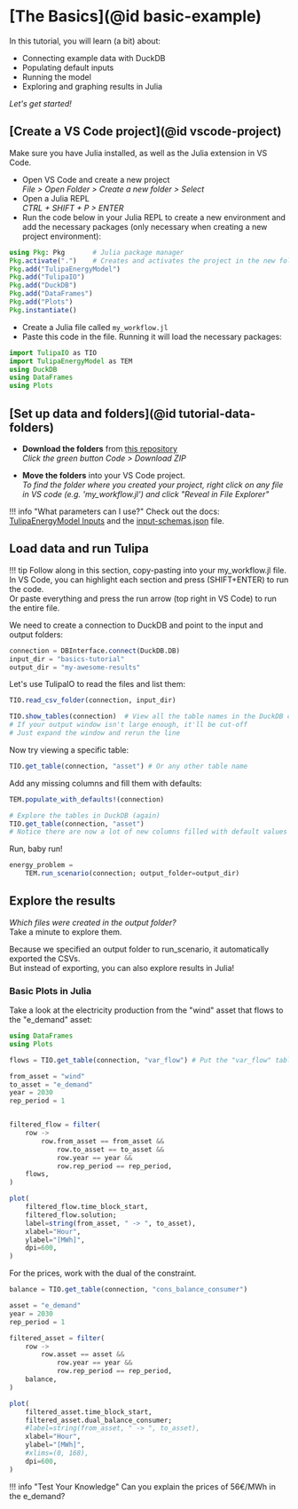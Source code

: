 # [The Basics](@id basic-example)

In this tutorial, you will learn (a bit) about:

- Connecting example data with DuckDB
- Populating default inputs
- Running the model
- Exploring and graphing results in Julia

*Let's get started!*

## [Create a VS Code project](@id vscode-project)

Make sure you have Julia installed, as well as the Julia extension in VS Code.

- Open VS Code and create a new project\
   *File > Open Folder > Create a new folder > Select*
- Open a Julia REPL\
  *CTRL + SHIFT + P > ENTER*
- Run the code below in your Julia REPL to create a new environment and add the necessary packages (only necessary when creating a new project environment):

```julia
using Pkg: Pkg       # Julia package manager
Pkg.activate(".")    # Creates and activates the project in the new folder - notice it creates Project.toml and Manifest.toml in your folder for reproducibility
Pkg.add("TulipaEnergyModel")
Pkg.add("TulipaIO")
Pkg.add("DuckDB")
Pkg.add("DataFrames")
Pkg.add("Plots")
Pkg.instantiate()
```

- Create a Julia file called `my_workflow.jl`
- Paste this code in the file. Running it will load the necessary packages:

```julia
import TulipaIO as TIO
import TulipaEnergyModel as TEM
using DuckDB
using DataFrames
using Plots
```

## [Set up data and folders](@id tutorial-data-folders)

- **Download the folders** from [this repository](https://github.com/datejada/Tulipa101-hands-on/tree/main)\
    *Click the green button Code > Download ZIP*

- **Move the folders** into your VS Code project.\
    *To find the folder where you created your project, right click on any file in VS code (e.g. 'my_workflow.jl') and click "Reveal in File Explorer"*

!!! info "What parameters can I use?"
    Check out the docs: [TulipaEnergyModel Inputs](https://tulipaenergy.github.io/TulipaEnergyModel.jl/stable/20-user-guide/50-schemas/) and the [input-schemas.json](https://github.com/TulipaEnergy/TulipaEnergyModel.jl/blob/main/src/input-schemas.json) file.

## Load data and run Tulipa

!!! tip
    Follow along in this section, copy-pasting into your my_workflow.jl file.\
    In VS Code, you can highlight each section and press (SHIFT+ENTER) to run the code.\
    Or paste everything and press the run arrow (top right in VS Code) to run the entire file.

We need to create a connection to DuckDB and point to the input and output folders:

```julia
connection = DBInterface.connect(DuckDB.DB)
input_dir = "basics-tutorial"
output_dir = "my-awesome-results"
```

Let's use TulipaIO to read the files and list them:

```julia
TIO.read_csv_folder(connection, input_dir)

TIO.show_tables(connection)  # View all the table names in the DuckDB connection
# If your output window isn't large enough, it'll be cut-off
# Just expand the window and rerun the line
```

Now try viewing a specific table:

```julia
TIO.get_table(connection, "asset") # Or any other table name
```

Add any missing columns and fill them with defaults:

```julia
TEM.populate_with_defaults!(connection)

# Explore the tables in DuckDB (again)
TIO.get_table(connection, "asset")
# Notice there are now a lot of new columns filled with default values
```

Run, baby run!

```julia
energy_problem =
    TEM.run_scenario(connection; output_folder=output_dir)
```

## Explore the results

*Which files were created in the output folder?*\
Take a minute to explore them.

Because we specified an output folder to run_scenario, it automatically exported the CSVs.\
But instead of exporting, you can also explore results in Julia!

### Basic Plots in Julia

Take a look at the electricity production from the "wind" asset that flows to the "e_demand" asset:

```julia
using DataFrames
using Plots

flows = TIO.get_table(connection, "var_flow") # Put the "var_flow" table from DuckDB into a Julia dataframe called "flows"

from_asset = "wind"
to_asset = "e_demand"
year = 2030
rep_period = 1


filtered_flow = filter(
    row ->
        row.from_asset == from_asset &&
            row.to_asset == to_asset &&
            row.year == year &&
            row.rep_period == rep_period,
    flows,
)

plot(
    filtered_flow.time_block_start,
    filtered_flow.solution;
    label=string(from_asset, " -> ", to_asset),
    xlabel="Hour",
    ylabel="[MWh]",
    dpi=600,
)
```

For the prices, work with the dual of the constraint.

```julia
balance = TIO.get_table(connection, "cons_balance_consumer")

asset = "e_demand"
year = 2030
rep_period = 1

filtered_asset = filter(
    row ->
        row.asset == asset &&
            row.year == year &&
            row.rep_period == rep_period,
    balance,
)

plot(
    filtered_asset.time_block_start,
    filtered_asset.dual_balance_consumer;
    #label=string(from_asset, " -> ", to_asset),
    xlabel="Hour",
    ylabel="[MWh]",
    #xlims=(0, 168),
    dpi=600,
)
```

!!! info "Test Your Knowledge"
    Can you explain the prices of 56€/MWh in the e_demand?
